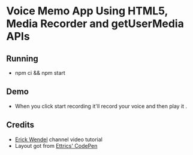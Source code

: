 # Voice Memo App Using HTML5, Media Recorder and getUserMedia APIs

## Running

- npm ci && npm start

## Demo

- When you click start recording it'll record your voice and then play it .


## Credits

- [Erick Wendel](https://www.youtube.com/watch?v=Pd_LS7p_BX4) channel video tutorial 
- Layout got from [Ettrics' CodePen](https://codepen.io/ettrics/pen/KpzzQZ)